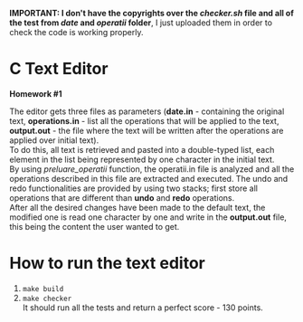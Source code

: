 <b>IMPORTANT: I don't have the copyrights over the <i>checker.sh</i> file and all of the test from <i>date</i> and <i>operatii</i> folder</b>, I just uploaded them in order to check the code is working properly.

# C Text Editor
<b>Homework #1</b><br>

The editor gets three files as parameters (<b>date.in</b> - containing the original text, <b>operations.in</b> - list all the operations that will be applied to the text, <b>output.out</b> - the file where the text will be written after the operations are applied over initial text).
<br>
To do this, all text is retrieved and pasted into a double-typed list, each element in the list being represented by one character in the initial text.
<br>
By using <i>preluare_operatii</i> function, the operatii.in file is analyzed and all the operations described in this file are extracted and executed. The undo and redo functionalities are provided by using two stacks; first store all operations that are different than <b>undo</b> and <b>redo</b> operations.
<br>
After all the desired changes have been made to the default text, the modified one is read one character by one and write in the <b>output.out</b> file, this being the content the user wanted to get.

# How to run the text editor
1. <code>make build</code>
2. <code>make checker</code>
<br>It should run all the tests and return a perfect score - 130 points.
